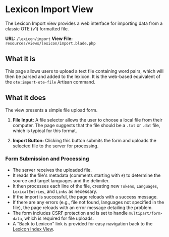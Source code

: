 # Lexicon Import View

The Lexicon Import view provides a web interface for importing data from a classic OTE (v1) formatted file.

**URL:** `/lexicon/import`
**View File:** `resources/views/lexicon/import.blade.php`

## What it is

This page allows users to upload a text file containing word pairs, which will then be parsed and added to the lexicon. It is the web-based equivalent of the `ote:import-ote-file` Artisan command.

## What it does

The view presents a simple file upload form.

1.  **File Input:**
    A file selector allows the user to choose a local file from their computer. The page suggests that the file should be a `.txt` or `.dat` file, which is typical for this format.

2.  **Import Button:**
    Clicking this button submits the form and uploads the selected file to the server for processing.

### Form Submission and Processing

-   The server receives the uploaded file.
-   It reads the file's metadata (comments starting with `#`) to determine the source and target languages and the delimiter.
-   It then processes each line of the file, creating new `Tokens`, `Languages`, `LexicalEntries`, and `Links` as necessary.
-   If the import is successful, the page reloads with a success message.
-   If there are any errors (e.g., file not found, languages not specified in the file), the page reloads with an error message detailing the problem.
-   The form includes CSRF protection and is set to handle `multipart/form-data`, which is required for file uploads.
-   A "Back to Lexicon" link is provided for easy navigation back to the [Lexicon Index View](index.md).
